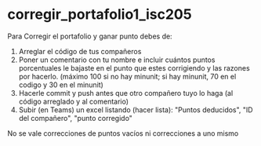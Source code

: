 # corregir_portafolio1_isc205

Para Corregir el portafolio y ganar punto debes de:

1. Arreglar el código de tus compañeros
2. Poner un comentario con tu nombre e incluir cuántos puntos porcentuales le bajaste en el punto que estes corrigiendo y las razones por hacerlo. (máximo 100 si no hay minunit; si hay minunit, 70 en el codigo y 30 en el minunit)
3. Hacerle commit y push antes que otro compañero tuyo lo haga (al código arreglado y al comentario)
4. Subir (en Teams) un excel listando (hacer lista): "Puntos deducidos", "ID del compañero",  "punto corregido"

No se vale correcciones de puntos vacíos ni correcciones a uno mismo
